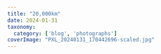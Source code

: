 ```yaml
---
title: "20,000km"
date: 2024-01-31
taxonomy:
  category: ['blog', 'photographs']
coverImage: "PXL_20240131_170442696-scaled.jpg"
---
```



